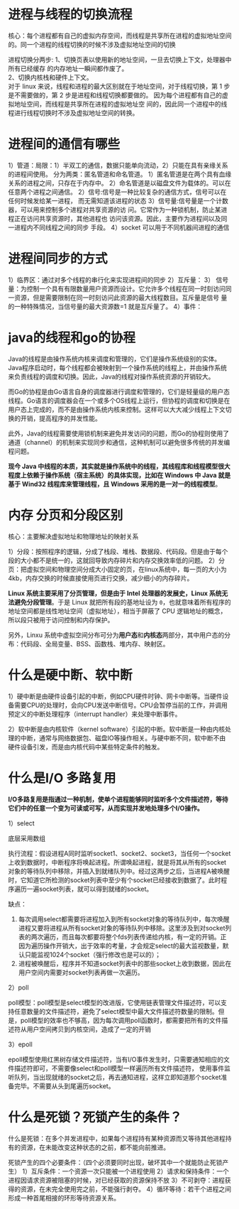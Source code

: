 # 进程与线程的切换流程


核心：每个进程都有自己的虚拟内存空间，而线程是共享所在进程的虚拟地址空间的。同一个进程的线程切换的时候不涉及虚拟地址空间的切换

进程切换分两步: 
1、切换页表以使用新的地址空间，一旦去切换上下文，处理器中所有已经缓存 的内存地址一瞬间都作废了。  
2、切换内核栈和硬件上下文。  
对于 linux 来说，线程和进程的最大区别就在于地址空间，对于线程切换，第 1 步是不需要做的，第 2 步是进程和线程切换都要做的。 因为每个进程都有自己的虚拟地址空间，而线程是共享所在进程的虚拟地址空 间的，因此同一个进程中的线程进行线程切换时不涉及虚拟地址空间的转换。

# 进程间的通信有哪些

1）管道：局限：1）半双工的通信，数据只能单向流动，2）只能在具有亲缘关系的进程间使用。
				分为两类：匿名管道和命名管道。
				1）匿名管道是在两个具有血缘关系的进程之间，只存在于内存中。
				2）命名管道是以磁盘文件为载体的。可以在任意两个进程之间通信。
2）信号:信号是一种比较复杂的通信方式，信号可以在任何时候发给某一进程，
而无需知道该进程的状态
3）信号量:信号量是一个计数器，可以用来控制多个进程对共享资源的访 问。它常作为一种锁机制，防止某进程正在访问共享资源时，其他进程也 访问该资源。因此，主要作为进程间以及同一进程内不同线程之间的同步 手段。
4）socket 可以用于不同机器间进程的通信

# 进程间同步的方式

1）临界区：通过对多个线程的串行化来实现进程间的同步
2）互斥量：
3） 信号量：为控制一个具有有限数量用户资源而设计。它允许多个线程在同一时刻访问同 一资源，但是需要限制在同一时刻访问此资源的最大线程数目。互斥量是信号 量的一种特殊情况，当信号量的最大资源数=1 就是互斥量了。
4）事件：



# java的线程和go的协程

Java的线程是由操作系统内核来调度和管理的，它们是操作系统级别的实体。Java程序启动时，每个线程都会被映射到一个操作系统的线程上，并由操作系统来负责线程的调度和切换。因此，Java的线程对操作系统资源的开销较大。

而Go的协程是由Go语言自身的调度器进行调度和管理的，它们是轻量级的用户态线程。Go语言的调度器会在一个或多个OS线程上运行，但协程的调度和切换是在用户态上完成的，而不是由操作系统内核来控制。这样可以大大减少线程上下文切换的开销，提高程序的并发性能。

此外，Java的线程需要使用锁机制来避免并发访问的问题，而Go的协程则使用了通道（channel）的机制来实现同步和通信，这种机制可以避免很多传统的并发编程问题。

**现今 Java 中线程的本质，其实就是操作系统中的线程，其线程库和线程模型很大程度上依赖于操作系统（宿主系统）的具体实现，比如在 Windows 中 Java 就是基于 Wind32 线程库来管理线程，且 Windows 采用的是一对一的线程模型**。



# 内存 分页和分段区别

核心：主要解决虚拟地址和物理地址的映射关系

1）分段：按照程序的逻辑，分成了栈段、堆栈、数据段、代码段。但是由于每个段的大小都不是统一的，这就回导致内存碎片和内存交换效率低的问题。
2）分页：把虚拟空间和物理空间分成大小固定的页，在linux系统中，每一页的大小为4kb，内存交换的时候直接使用页进行交换，减少细小的内存碎片。


**Linux 系统主要采用了分页管理，但是由于 Intel 处理器的发展史，Linux 系统无法避免分段管理**。于是 Linux 就把所有段的基地址设为 `0`，也就意味着所有程序的地址空间都是线性地址空间（虚拟地址），相当于屏蔽了 CPU 逻辑地址的概念，所以段只被用于访问控制和内存保护。


另外，Linxu 系统中虚拟空间分布可分为**用户态**和**内核态**两部分，其中用户态的分布：代码段、全局变量、BSS、函数栈、堆内存、映射区。



# 什么是硬中断、软中断

1）硬中断是由硬件设备引起的中断，例如CPU硬件时钟、网卡中断等。当硬件设备需要CPU的处理时，会向CPU发送中断信号。CPU会暂停当前的工作，并调用预定义的中断处理程序（interrupt handler）来处理中断事件。

2）软中断是由内核软件（kernel software）引起的中断。软中断是一种由内核处理的中断，通常与网络数据包、磁盘IO等操作相关。与硬中断不同，软中断不由硬件设备引发，而是由内核代码中某些特定条件的触发。


# 什么是I/O 多路复用

**I/O多路复用是指通过一种机制，使单个进程能够同时监听多个文件描述符，等待它们中的任意一个变为可读或可写，从而实现并发地处理多个I/O操作。**

1）select

底层采用数组

执行流程：假设进程A同时监听socket1、socket2、socket3，当任何一个socket上收到数据时，中断程序将唤起进程。所谓唤起进程，就是将其从所有的socket对象的等待队列中移除，并插入到就绪队列中。经过这两步之后，当进程A被唤醒时，它知道它所检测的socket列表中至少有个socket已经接收到数据了。此时程序遍历一遍socket列表，就可以得到就绪的socket。

缺点：
1.  每次调用select都需要将进程加入到所有socket对象的等待队列中，每次唤醒进程又要将进程从所有socket对象的等待队列中移除。这里涉及到对socket列表的两次遍历，而且每次都要将整个fds列表传递给内核，有一定的开销。正因为遍历操作开销大，出于效率的考量，才会规定select的最大监视数量，默认只能监视1024个socket（强行修改也是可以的）；
2.  进程被唤醒后，程序并不知道socket列表中的那些socket上收到数据，因此在用户空间内需要对socket列表再做一次遍历。

2）poll

poll模型：poll模型是select模型的改进版，它使用链表管理文件描述符，可以支持任意数量的文件描述符，避免了select模型中最大文件描述符数量的限制。但是，poll模型的效率也不够高，因为每次调用poll函数时，都需要把所有的文件描述符从用户空间拷贝到内核空间，造成了一定的开销

3）epoll

epoll模型使用红黑树存储文件描述符，当有I/O事件发生时，只需要通知相应的文件描述符即可，不需要像select和poll模型一样遍历所有文件描述符，
使用事件监听队列，当出现就绪的socket之后，再去通知进程，这样立即知道那个socket准备完毕。不需要从头到尾遍历socket。



# 什么是死锁？死锁产生的条件？

什么是死锁：在多个并发进程中，如果每个进程持有某种资源而又等待其他进程持有的资源，在未能改变这种状态的之前，都不能向前推进。

死锁产生的四个必要条件：（四个必须要同时出现，破坏其中一个就能防止死锁产生）
1）互斥条件：一个资源一次只能被一个进程使用
2）请求和保持条件：一个进程因请求资源被阻塞的时候，对已经获取的资源保持不放
3）不可剥夺：进程获得的资源，在未完全使用完之前，不能强行剥夺。
4）循环等待：若干个进程之间形成一种首尾相接的环形等待资源关系。

